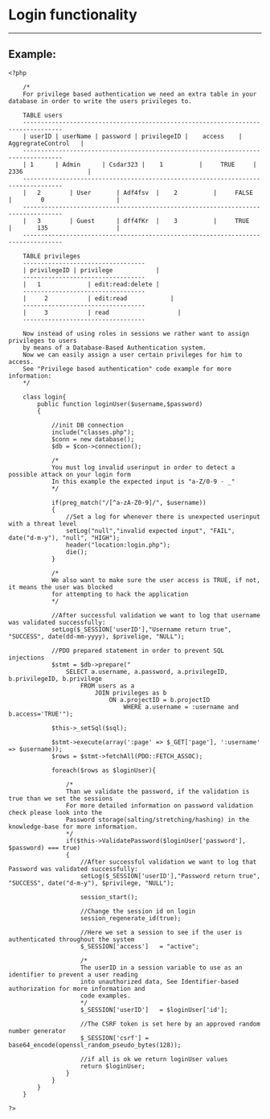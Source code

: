 # Login functionality
-------

## Example:


    <?php

        /*
        For privilege based authentication we need an extra table in your database in order to write the users privileges to.

        TABLE users
        ---------------------------------------------------------------------------------    
        | userID | userName | password | privilegeID |    access	| AggregrateControl	  |
        ---------------------------------------------------------------------------------   
        | 1	     | Admin	  | Csdar323 |	  1		     | 	   TRUE		|		2336		          |
        ---------------------------------------------------------------------------------   	
        |	2	     | User		  | Adf4fsv  |	  2		     |	   FALSE	|		 0			          |
        ---------------------------------------------------------------------------------   
        |	3	     | Guest	  | dff4fKr  |	  3		     |	   TRUE		|		135			          |
        ---------------------------------------------------------------------------------   

        TABLE privileges
        ----------------------------------   
        | privilegeID | privilege   		 |
        ----------------------------------
        |   1	    	  | edit:read:delete |
        ----------------------------------
        |	  2	 	      | edit:read		     |
        ----------------------------------
        |	  3	 	      | read			       |
        ----------------------------------

        Now instead of using roles in sessions we rather want to assign privileges to users
        by means of a Database-Based Authentication system.
        Now we can easily assign a user certain privileges for him to access.
        See "Privilege based authentication" code example for more information:
        */

    	class login{
    		public function loginUser($username,$password)
    		{

    			//init DB connection
    			include("classes.php");
    			$conn = new database();
    			$db = $con->connection();

    			/*
    			You must log invalid userinput in order to detect a possible attack on your login form
    			In this example the expected input is "a-Z/0-9 - _"
    			*/

    			if(preg_match("/[^a-zA-Z0-9]/", $username))
    			{       
    				//Set a log for whenever there is unexpected userinput with a threat level
    				setLog("null","invalid expected input", "FAIL", date("d-m-y"), "null", "HIGH");
    				header("location:login.php");
    				die();
    			}

    			/*
    			We also want to make sure the user access is TRUE, if not, it means the user was blocked
    			for attempting to hack the application
    			*/

    			//After successful validation we want to log that username was validated successfully:
    			setLog($_SESSION['userID'],"Username return true", "SUCCESS", date(dd-mm-yyyy), $privelige, "NULL");

    			//PDO prepared statement in order to prevent SQL injections
    			$stmt = $db->prepare("
    				SELECT a.username, a.password, a.privilegeID, b.privilegeID, b.privilege   
    					FROM users as a
    						JOIN privileges as b
    							ON a.projectID = b.projectID
    								WHERE a.username = :username and b.access='TRUE'");

    			$this->_setSql($sql);

    			$stmt->execute(array(':page' => $_GET['page'], ':username' => $username));
    			$rows = $stmt->fetchAll(PDO::FETCH_ASSOC);

    			foreach($rows as $loginUser){

    				/*
    				Than we validate the password, if the validation is true than we set the sessions
    				For more detailed information on password validation check please look into the
    				Password storage(salting/stretching/hashing) in the knowledge-base for more information.
    				*/
    				if($this->ValidatePassword($loginUser['password'], $password) === true)
    				{
    					//After successful validation we want to log that Password was validated successfully:
    					setLog($_SESSION['userID'],"Password return true", "SUCCESS", date("d-m-y"), $privilege, "NULL");

    					session_start();

    					//Change the session id on login
    					session_regenerate_id(true);

    					//Here we set a session to see if the user is authenticated throughout the system
    					$_SESSION['access']   = "active";

    					/*
    					The userID in a session variable to use as an identifier to prevent a user reading
    					into unauthorized data, See Identifier-based authorization for more information and
    					code examples.
    					*/
    					$_SESSION['userID']   = $loginUser['id'];

    					//The CSRF token is set here by an approved random number generator
    					$_SESSION['csrf'] = base64_encode(openssl_random_pseudo_bytes(128));

    					//if all is ok we return loginUser values
    					return $loginUser;
    				}
    			}
    		}
    	}

    ?>
